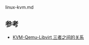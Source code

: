 linux-kvm.md


## 参考

  * [KVM-Qemu-Libvirt 三者之间的关系](http://changfei.blog.51cto.com/4848258/1672147)